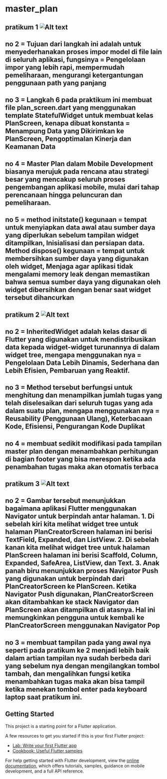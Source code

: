 # master_plan

## pratikum 1 ![Alt text](<Screenshot 2024-11-11 023959.png>)
## no 2 = Tujuan dari langkah ini adalah untuk menyederhanakan proses impor model di file lain di seluruh aplikasi, fungsinya = Pengelolaan impor yang lebih rapi, mempermudah pemeliharaan, mengurangi ketergantungan penggunaan path yang panjang 
## no 3 =  Langkah 6 pada praktikum ini membuat file plan_screen.dart yang menggunakan template StatefulWidget untuk membuat kelas PlanScreen, kenapa dibuat konstanta = Menampung Data yang Dikirimkan ke PlanScreen, Pengoptimalan Kinerja dan Keamanan Data
## no 4 = Master Plan dalam Mobile Development biasanya merujuk pada rencana atau strategi besar yang mencakup seluruh proses pengembangan aplikasi mobile, mulai dari tahap perencanaan hingga peluncuran dan pemeliharaan.
## no 5 = method initstate() kegunaan = tempat untuk menyiapkan data awal atau sumber daya yang diperlukan sebelum tampilan widget ditampilkan, Inisialisasi dan persiapan data. Method dispose() kegunaan = tempat untuk membersihkan sumber daya yang digunakan oleh widget, Menjaga agar aplikasi tidak mengalami memory leak dengan memastikan bahwa semua sumber daya yang digunakan oleh widget dibersihkan dengan benar saat widget tersebut dihancurkan

## pratikum 2 ![Alt text](<Screenshot 2024-11-11 030228.png>)
## no 2 = InheritedWidget adalah kelas dasar di Flutter yang digunakan untuk mendistribusikan data kepada widget-widget turunannya di dalam widget tree, mengapa menggunakan nya = Pengelolaan Data Lebih Dinamis, Sederhana dan Lebih Efisien, Pembaruan yang Reaktif.
## no 3 = Method tersebut berfungsi untuk menghitung dan menampilkan jumlah tugas yang telah diselesaikan dari seluruh tugas yang ada dalam suatu plan, mengapa menggunakan nya = Reusability (Penggunaan Ulang), Keterbacaan Kode, Efisiensi, Pengurangan Kode Duplikat
## no 4 =  membuat sedikit modifikasi pada tampilan master plan dengan menambahkan perhitungan di bagian footer yang bisa merespon ketika ada penambahan tugas maka akan otomatis terbaca

## pratikum 3 ![Alt text](<Screenshot 2024-11-11 034900.png>)
## no 2 = Gambar tersebut menunjukkan bagaimana aplikasi Flutter menggunakan Navigator untuk berpindah antar halaman. 1. Di sebelah kiri kita melihat widget tree untuk halaman PlanCreatorScreen halaman ini berisi TextField, Expanded, dan ListView. 2. Di sebelah kanan kita melihat widget tree untuk halaman PlanScreen halaman ini berisi Scaffold, Column, Expanded, SafeArea, ListView, dan Text. 3. Anak panah biru menunjukkan proses Navigator Push yang digunakan untuk berpindah dari PlanCreatorScreen ke PlanScreen. Ketika Navigator Push digunakan, PlanCreatorScreen akan ditambahkan ke stack Navigator dan PlanScreen akan ditampilkan di atasnya. Hal ini memungkinkan pengguna untuk kembali ke PlanCreatorScreen menggunakan Navigator Pop
## no 3 = membuat tampilan pada yang awal nya seperti pada pratikum ke 2 menjadi lebih baik dalam artian tampilan nya sudah berbeda dari yang sebelum nya dengan mengilangkan tombol tambah, dan mengalihkan fungsi ketika menambahkan tugas maka akan bisa tampil ketika menekan tombol enter pada keyboard laptop saat pratikum ini.

## Getting Started

This project is a starting point for a Flutter application.

A few resources to get you started if this is your first Flutter project:

- [Lab: Write your first Flutter app](https://docs.flutter.dev/get-started/codelab)
- [Cookbook: Useful Flutter samples](https://docs.flutter.dev/cookbook)

For help getting started with Flutter development, view the
[online documentation](https://docs.flutter.dev/), which offers tutorials,
samples, guidance on mobile development, and a full API reference.
